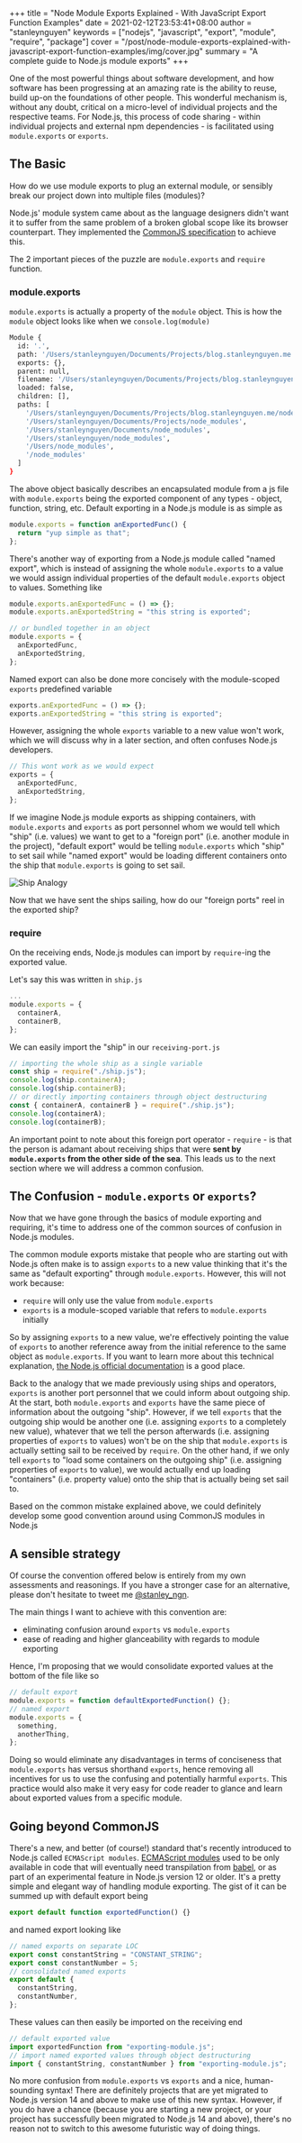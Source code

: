 +++
title = "Node Module Exports Explained - With JavaScript Export Function Examples"
date = 2021-02-12T23:53:41+08:00
author = "stanleynguyen"
keywords = ["nodejs", "javascript", "export", "module", "require", "package"]
cover = "/post/node-module-exports-explained-with-javascript-export-function-examples/img/cover.jpg"
summary = "A complete guide to Node.js module exports"
+++

One of the most powerful things about software development, and how software has been progressing at an amazing rate is the ability to reuse, build up-on the foundations of other people.
This wonderful mechanism is, without any doubt, critical on a micro-level of individual projects and the respective teams.
For Node.js, this process of code sharing - within individual projects and external npm dependencies - is facilitated using `module.exports` or `exports`.

## The Basic

How do we use module exports to plug an external module, or sensibly break our project down into multiple files (modules)?

Node.js' module system came about as the language designers didn't want it to suffer from the same problem of a broken global scope like its browser counterpart.
They implemented the [CommonJS specification](https://en.wikipedia.org/wiki/CommonJS) to achieve this.

The 2 important pieces of the puzzle are `module.exports` and `require` function.

### module.exports

`module.exports` is actually a property of the `module` object.
This is how the `module` object looks like when we `console.log(module)`

```bash
Module {
  id: '.',
  path: '/Users/stanleynguyen/Documents/Projects/blog.stanleynguyen.me',
  exports: {},
  parent: null,
  filename: '/Users/stanleynguyen/Documents/Projects/blog.stanleynguyen.me/index.js',
  loaded: false,
  children: [],
  paths: [
    '/Users/stanleynguyen/Documents/Projects/blog.stanleynguyen.me/node_modules',
    '/Users/stanleynguyen/Documents/Projects/node_modules',
    '/Users/stanleynguyen/Documents/node_modules',
    '/Users/stanleynguyen/node_modules',
    '/Users/node_modules',
    '/node_modules'
  ]
}
```

The above object basically describes an encapsulated module from a js file with `module.exports` being the exported component of any types - object, function, string, etc.
Default exporting in a Node.js module is as simple as

```js
module.exports = function anExportedFunc() {
  return "yup simple as that";
};
```

There's another way of exporting from a Node.js module called "named export", which is instead of assigning the whole `module.exports` to a value we would assign individual properties of the default `module.exports` object to values.
Something like

```js
module.exports.anExportedFunc = () => {};
module.exports.anExportedString = "this string is exported";

// or bundled together in an object
module.exports = {
  anExportedFunc,
  anExportedString,
};
```

Named export can also be done more concisely with the module-scoped `exports` predefined variable

```js
exports.anExportedFunc = () => {};
exports.anExportedString = "this string is exported";
```

However, assigning the whole `exports` variable to a new value won't work, which we will discuss why in a later section, and often confuses Node.js developers.

```js
// This wont work as we would expect
exports = {
  anExportedFunc,
  anExportedString,
};
```

If we imagine Node.js module exports as shipping containers, with `module.exports` and `exports` as port personnel whom we would tell which "ship" (i.e. values) we want to get to a "foreign port" (i.e. another module in the project), "default export" would be telling `module.exports` which "ship" to set sail while "named export" would be loading different containers onto the ship that `module.exports` is going to set sail.

![Ship Analogy](img/ship-analogy.png)

Now that we have sent the ships sailing, how do our "foreign ports" reel in the exported ship?

### require

On the receiving ends, Node.js modules can import by `require`-ing the exported value.

Let's say this was written in `ship.js`

```js
...
module.exports = {
  containerA,
  containerB,
};
```

We can easily import the "ship" in our `receiving-port.js`

```js
// importing the whole ship as a single variable
const ship = require("./ship.js");
console.log(ship.containerA);
console.log(ship.containerB);
// or directly importing containers through object destructuring
const { containerA, containerB } = require("./ship.js");
console.log(containerA);
console.log(containerB);
```

An important point to note about this foreign port operator - `require` - is that the person is adamant about receiving ships that were **sent by `module.exports` from the other side of the sea**.
This leads us to the next section where we will address a common confusion.

## The Confusion - `module.exports` or `exports`?

Now that we have gone through the basics of module exporting and requiring, it's time to address one of the common sources of confusion in Node.js modules.

The common module exports mistake that people who are starting out with Node.js often make is to assign `exports` to a new value thinking that it's the same as "default exporting" through `module.exports`.
However, this will not work because:

- `require` will only use the value from `module.exports`
- `exports` is a module-scoped variable that refers to `module.exports` initially

So by assigning `exports` to a new value, we're effectively pointing the value of `exports` to another reference away from the initial reference to the same object as `module.exports`.
If you want to learn more about this technical explanation, [the Node.js official documentation](https://nodejs.org/api/modules.html#modules_exports_shortcut) is a good place.

Back to the analogy that we made previously using ships and operators, `exports` is another port personnel that we could inform about outgoing ship.
At the start, both `module.exports` and `exports` have the same piece of information about the outgoing "ship".
However, if we tell `exports` that the outgoing ship would be another one (i.e. assigning `exports` to a completely new value), whatever that we tell the person afterwards (i.e. assigning properties of `exports` to values) won't be on the ship that `module.exports` is actually setting sail to be received by `require`.
On the other hand, if we only tell `exports` to "load some containers on the outgoing ship" (i.e. assigning properties of `exports` to value), we would actually end up loading "containers" (i.e. property value) onto the ship that is actually being set sail to.

Based on the common mistake explained above, we could definitely develop some good convention around using CommonJS modules in Node.js

## A sensible strategy

Of course the convention offered below is entirely from my own assessments and reasonings.
If you have a stronger case for an alternative, please don't hesitate to tweet me [@stanley_ngn](https://twitter.com/stanley_ngn).

The main things I want to achieve with this convention are:

- eliminating confusion around `exports` vs `module.exports`
- ease of reading and higher glanceability with regards to module exporting

Hence, I'm proposing that we would consolidate exported values at the bottom of the file like so

```js
// default export
module.exports = function defaultExportedFunction() {};
// named export
module.exports = {
  something,
  anotherThing,
};
```

Doing so would eliminate any disadvantages in terms of conciseness that `module.exports` has versus shorthand `exports`, hence removing all incentives for us to use the confusing and potentially harmful `exports`.
This practice would also make it very easy for code reader to glance and learn about exported values from a specific module.

## Going beyond CommonJS

There's a new, and better (of course!) standard that's recently introduced to Node.js called `ECMAScript modules`.
[ECMAScript modules](https://nodejs.org/api/esm.html) used to be only available in code that will eventually need transpilation from [babel](https://babeljs.io/), or as part of an experimental feature in Node.js version 12 or older.
It's a pretty simple and elegant way of handling module exporting.
The gist of it can be summed up with default export being

```js
export default function exportedFunction() {}
```

and named export looking like

```js
// named exports on separate LOC
export const constantString = "CONSTANT_STRING";
export const constantNumber = 5;
// consolidated named exports
export default {
  constantString,
  constantNumber,
};
```

These values can then easily be imported on the receiving end

```js
// default exported value
import exportedFunction from "exporting-module.js";
// import named exported values through object destructuring
import { constantString, constantNumber } from "exporting-module.js";
```

No more confusion from `module.exports` vs `exports` and a nice, human-sounding syntax!
There are definitely projects that are yet migrated to Node.js version 14 and above to make use of this new syntax.
However, if you do have a chance (because you are starting a new project, or your project has successfully been migrated to Node.js 14 and above), there's no reason not to switch to this awesome futuristic way of doing things.
